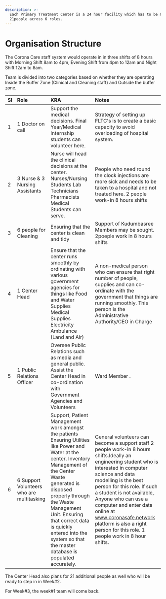 ```yaml
---
description: >-
  Each Primary Treatment Center is a 24 hour facility which has to be manned by
  21people across 6 roles.
---
```


# Organisation Structure

The Corona Care staff system would operate in in three shifts of 8 hours with Morning Shift 8am to 4pm, Evening Shift from 4pm to 12am and  Night Shift 12am to 8am.  
  
Team is divided into two categories based on whether they are operating Inside the Buffer Zone \(Clinical and Cleaning staff\) and Outside the buffer zone.

| Sl | Role | KRA | Notes |
| :--- | :--- | :--- | :--- |
| 1 | 1 Doctor on call  | Support the medical decisions.  Final Year/Medical Internship students can volunteer here. | Strategy of setting up FLTC's is to create a basic capacity to avoid overloading of hospital system. |
| 2 | 3 Nurse & 3 Nursing Assistants | Nurse will head the clinical decisions at the center. Nurses/Nursing Students Lab Technicians Pharmacists Medical Students can serve. | People who need round the clock injections are more sick and needs to be taken to a hospital and not treated here.  2 people work-in 8 hours shifts |
| 3 | 6 people for Cleaning | Ensuring that the center is clean and tidy | Support of Kudumbasree Members may be sought. 2poeple work in 8 hours shifts |
| 4 | 1 Center Head | Ensure that the center runs smoothly by ordinating with various government agencies for things like Food and Water Supplies Medical Supplies Electricity Ambulance \(Land and Air\) | A non-medical person who can ensure that right number of people, supplies and can co-ordinate with the government that things are running smoothly. This person is the Administrative Authority/CEO in Charge |
| 5 | 1 Public Relations Officer | Oversee Public Relations such as media and general public.  Assist the Center Head in co-ordination with Government Agencies and Volunteers | Ward Member . |
| 6 | 6 Support Volunteers who are multitasking | Support, Patient Management work amongst the patients Ensuring Utilities like Power and Water at the center. Inventory Management of the Center Waste generated is disposed properly through the Waste Management Unit. Ensuring that correct data is quickly entered into the system so that the master database is populated accurately. | General volunteers can become a support staff  2 people work-in 8 hours shifts.Ideally an engineering student who is interested in computer science and data modelling is the best person for this role.  If such a student is not available, Anyone who can use a computer and enter data online at www.coronasafe.network platform is also a right person for this role.  1 people work in 8 hour shifts. |

  
The Center Head also plans for 21 additional people as well who will be ready to step in in Week\#2.  
  
For Week\#3, the week\#1 team will come back.




